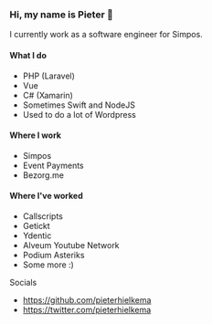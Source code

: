 ### Hi, my name is Pieter 👋
I currently work as a software engineer for Simpos.

#### What I do

- PHP (Laravel)
- Vue
- C# (Xamarin)
- Sometimes Swift and NodeJS
- Used to do a lot of Wordpress

#### Where I work
- Simpos
- Event Payments
- Bezorg.me

#### Where I've worked
- Callscripts
- Getickt
- Ydentic
- Alveum Youtube Network
- Podium Asteriks
- Some more :)

Socials
- https://github.com/pieterhielkema
- https://twitter.com/pieterhielkema

